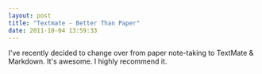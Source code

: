```yaml
---
layout: post
title: "Textmate - Better Than Paper"
date: 2011-10-04 13:59:33 
---
```


I've recently decided to change over from paper note-taking to TextMate & Markdown. It's awesome. I highly recommend it.